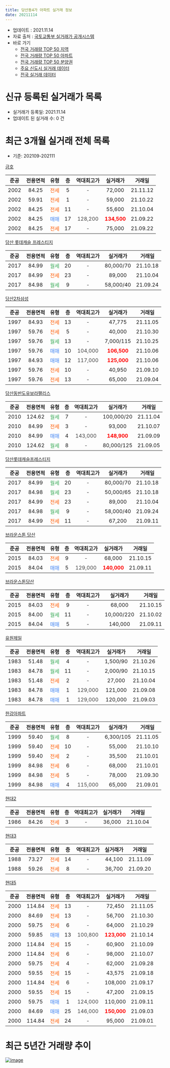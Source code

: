 ```yaml
---
title: 당산동4가 아파트 실거래 정보
date: 20211114
---
```


* 업데이트 : 2021.11.14
* 자료 출처 : [국토교통부 실거래가 공개시스템](http://rt.molit.go.kr)
* 바로 가기
    * [전국 거래량 TOP 50 지역](https://apt-info.github.io/apt-trade-info/tr)
    * [전국 거래량 TOP 50 아파트](https://apt-info.github.io/apt-trade-info/ta)
    * [전국 거래량 TOP 50 분양권](https://apt-info.github.io/apt-trade-info/tb)
    * [주요 신도시 실거래 데이터](https://apt-info.github.io/apt-trade-info/newtown)
    * [전국 실거래 데이터](https://apt-info.github.io/apt-trade-info/all)



<script async src="https://pagead2.googlesyndication.com/pagead/js/adsbygoogle.js"></script>
<!-- 기본광고 -->
<ins class="adsbygoogle"
     style="display:block"
     data-ad-client="ca-pub-1142216861245946"
     data-ad-slot="4805727019"
     data-ad-format="auto"
     data-full-width-responsive="true"></ins>
<script>
     (adsbygoogle = window.adsbygoogle || []).push({});
</script>


# 신규 등록된 실거래가 목록

* 실거래가 등록일: 2021.11.14
* 업데이트 된 실거래 수: 0 건




<script async src="https://pagead2.googlesyndication.com/pagead/js/adsbygoogle.js"></script>
<!-- 기본광고 -->
<ins class="adsbygoogle"
     style="display:block"
     data-ad-client="ca-pub-1142216861245946"
     data-ad-slot="4805727019"
     data-ad-format="auto"
     data-full-width-responsive="true"></ins>
<script>
     (adsbygoogle = window.adsbygoogle || []).push({});
</script>


# 최근 3개월 실거래 전체 목록
* 기준: 202109-202111


[금호](https://search.naver.com/search.naver?query=%EA%B8%88%ED%98%B8)

|준공|전용면적|유형|층|역대최고가|실거래가|거래일|
|:---:|:---:|:---:|:---:|:---:|:---:|:---:|
|2002|84.25|<span style="color:#FF5A00">전세</span>|5|<span style="color:#444444">-</span>|72,000|21.11.12|
|2002|59.91|<span style="color:#FF5A00">전세</span>|1|<span style="color:#444444">-</span>|59,000|21.10.22|
|2002|84.25|<span style="color:#FF5A00">전세</span>|11|<span style="color:#444444">-</span>|55,600|21.10.04|
|2002|84.25|<span style="color:#4285F3">매매</span>|17|<span style="color:#444444">128,200</span>|<b><span style="color:#FF0000">134,500</span></b>|21.09.22|
|2002|84.25|<span style="color:#FF5A00">전세</span>|17|<span style="color:#444444">-</span>|75,000|21.09.22|

[당산 롯데캐슬 프레스티지](https://search.naver.com/search.naver?query=%EB%8B%B9%EC%82%B0+%EB%A1%AF%EB%8D%B0%EC%BA%90%EC%8A%AC+%ED%94%84%EB%A0%88%EC%8A%A4%ED%8B%B0%EC%A7%80)

|준공|전용면적|유형|층|역대최고가|실거래가|거래일|
|:---:|:---:|:---:|:---:|:---:|:---:|:---:|
|2017|84.99|<span style="color:#34A853">월세</span>|20|<span style="color:#444444">-</span>|80,000/70|21.10.18|
|2017|84.99|<span style="color:#FF5A00">전세</span>|23|<span style="color:#444444">-</span>|89,000|21.10.04|
|2017|84.98|<span style="color:#34A853">월세</span>|9|<span style="color:#444444">-</span>|58,000/40|21.09.24|

[당산2차삼성](https://search.naver.com/search.naver?query=%EB%8B%B9%EC%82%B02%EC%B0%A8%EC%82%BC%EC%84%B1)

|준공|전용면적|유형|층|역대최고가|실거래가|거래일|
|:---:|:---:|:---:|:---:|:---:|:---:|:---:|
|1997|84.93|<span style="color:#FF5A00">전세</span>|13|<span style="color:#444444">-</span>|47,775|21.11.05|
|1997|59.76|<span style="color:#FF5A00">전세</span>|5|<span style="color:#444444">-</span>|40,000|21.10.30|
|1997|59.76|<span style="color:#34A853">월세</span>|13|<span style="color:#444444">-</span>|7,000/115|21.10.25|
|1997|59.76|<span style="color:#4285F3">매매</span>|10|<span style="color:#444444">104,000</span>|<b><span style="color:#FF0000">106,500</span></b>|21.10.06|
|1997|84.93|<span style="color:#4285F3">매매</span>|12|<span style="color:#444444">117,000</span>|<b><span style="color:#FF0000">125,000</span></b>|21.10.06|
|1997|59.76|<span style="color:#FF5A00">전세</span>|10|<span style="color:#444444">-</span>|40,950|21.09.10|
|1997|59.76|<span style="color:#FF5A00">전세</span>|13|<span style="color:#444444">-</span>|65,000|21.09.04|

[당산동반도유보라팰리스](https://search.naver.com/search.naver?query=%EB%8B%B9%EC%82%B0%EB%8F%99%EB%B0%98%EB%8F%84%EC%9C%A0%EB%B3%B4%EB%9D%BC%ED%8C%B0%EB%A6%AC%EC%8A%A4)

|준공|전용면적|유형|층|역대최고가|실거래가|거래일|
|:---:|:---:|:---:|:---:|:---:|:---:|:---:|
|2010|124.62|<span style="color:#34A853">월세</span>|7|<span style="color:#444444">-</span>|100,000/20|21.11.04|
|2010|84.99|<span style="color:#FF5A00">전세</span>|3|<span style="color:#444444">-</span>|93,000|21.10.07|
|2010|84.99|<span style="color:#4285F3">매매</span>|4|<span style="color:#444444">143,000</span>|<b><span style="color:#FF0000">148,900</span></b>|21.09.09|
|2010|124.62|<span style="color:#34A853">월세</span>|8|<span style="color:#444444">-</span>|80,000/125|21.09.05|

[당산롯데캐슬프레스티지](https://search.naver.com/search.naver?query=%EB%8B%B9%EC%82%B0%EB%A1%AF%EB%8D%B0%EC%BA%90%EC%8A%AC%ED%94%84%EB%A0%88%EC%8A%A4%ED%8B%B0%EC%A7%80)

|준공|전용면적|유형|층|역대최고가|실거래가|거래일|
|:---:|:---:|:---:|:---:|:---:|:---:|:---:|
|2017|84.99|<span style="color:#34A853">월세</span>|20|<span style="color:#444444">-</span>|80,000/70|21.10.18|
|2017|84.98|<span style="color:#34A853">월세</span>|23|<span style="color:#444444">-</span>|50,000/65|21.10.18|
|2017|84.99|<span style="color:#FF5A00">전세</span>|23|<span style="color:#444444">-</span>|89,000|21.10.04|
|2017|84.98|<span style="color:#34A853">월세</span>|9|<span style="color:#444444">-</span>|58,000/40|21.09.24|
|2017|84.99|<span style="color:#FF5A00">전세</span>|11|<span style="color:#444444">-</span>|67,200|21.09.11|

[브라운스톤 당산](https://search.naver.com/search.naver?query=%EB%B8%8C%EB%9D%BC%EC%9A%B4%EC%8A%A4%ED%86%A4+%EB%8B%B9%EC%82%B0)

|준공|전용면적|유형|층|역대최고가|실거래가|거래일|
|:---:|:---:|:---:|:---:|:---:|:---:|:---:|
|2015|84.03|<span style="color:#FF5A00">전세</span>|9|<span style="color:#444444">-</span>|68,000|21.10.15|
|2015|84.04|<span style="color:#4285F3">매매</span>|5|<span style="color:#444444">129,000</span>|<b><span style="color:#FF0000">140,000</span></b>|21.09.11|

[브라운스톤당산](https://search.naver.com/search.naver?query=%EB%B8%8C%EB%9D%BC%EC%9A%B4%EC%8A%A4%ED%86%A4%EB%8B%B9%EC%82%B0)

|준공|전용면적|유형|층|역대최고가|실거래가|거래일|
|:---:|:---:|:---:|:---:|:---:|:---:|:---:|
|2015|84.03|<span style="color:#FF5A00">전세</span>|9|<span style="color:#444444">-</span>|68,000|21.10.15|
|2015|84.00|<span style="color:#34A853">월세</span>|11|<span style="color:#444444">-</span>|10,000/220|21.10.02|
|2015|84.04|<span style="color:#4285F3">매매</span>|5|<span style="color:#444444">-</span>|140,000|21.09.11|

[유원제일](https://search.naver.com/search.naver?query=%EC%9C%A0%EC%9B%90%EC%A0%9C%EC%9D%BC)

|준공|전용면적|유형|층|역대최고가|실거래가|거래일|
|:---:|:---:|:---:|:---:|:---:|:---:|:---:|
|1983|51.48|<span style="color:#34A853">월세</span>|4|<span style="color:#444444">-</span>|1,500/90|21.10.26|
|1983|84.78|<span style="color:#34A853">월세</span>|11|<span style="color:#444444">-</span>|2,000/90|21.10.15|
|1983|51.48|<span style="color:#FF5A00">전세</span>|2|<span style="color:#444444">-</span>|27,000|21.10.04|
|1983|84.78|<span style="color:#4285F3">매매</span>|1|<span style="color:#444444">129,000</span>|121,000|21.09.08|
|1983|84.78|<span style="color:#4285F3">매매</span>|1|<span style="color:#444444">129,000</span>|120,000|21.09.03|

[한강아파트](https://search.naver.com/search.naver?query=%ED%95%9C%EA%B0%95%EC%95%84%ED%8C%8C%ED%8A%B8)

|준공|전용면적|유형|층|역대최고가|실거래가|거래일|
|:---:|:---:|:---:|:---:|:---:|:---:|:---:|
|1999|59.40|<span style="color:#34A853">월세</span>|8|<span style="color:#444444">-</span>|6,300/105|21.11.05|
|1999|59.40|<span style="color:#FF5A00">전세</span>|10|<span style="color:#444444">-</span>|55,000|21.10.10|
|1999|59.40|<span style="color:#FF5A00">전세</span>|2|<span style="color:#444444">-</span>|35,500|21.10.01|
|1999|84.98|<span style="color:#FF5A00">전세</span>|6|<span style="color:#444444">-</span>|68,000|21.10.01|
|1999|84.98|<span style="color:#FF5A00">전세</span>|5|<span style="color:#444444">-</span>|78,000|21.09.30|
|1999|84.98|<span style="color:#4285F3">매매</span>|4|<span style="color:#444444">115,000</span>|65,000|21.09.01|

[현대2](https://search.naver.com/search.naver?query=%ED%98%84%EB%8C%802)

|준공|전용면적|유형|층|역대최고가|실거래가|거래일|
|:---:|:---:|:---:|:---:|:---:|:---:|:---:|
|1986|84.26|<span style="color:#FF5A00">전세</span>|3|<span style="color:#444444">-</span>|36,000|21.10.04|


<script async src="https://pagead2.googlesyndication.com/pagead/js/adsbygoogle.js"></script>
<!-- 기본광고 -->
<ins class="adsbygoogle"
     style="display:block"
     data-ad-client="ca-pub-1142216861245946"
     data-ad-slot="4805727019"
     data-ad-format="auto"
     data-full-width-responsive="true"></ins>
<script>
     (adsbygoogle = window.adsbygoogle || []).push({});
</script>


[현대3](https://search.naver.com/search.naver?query=%ED%98%84%EB%8C%803)

|준공|전용면적|유형|층|역대최고가|실거래가|거래일|
|:---:|:---:|:---:|:---:|:---:|:---:|:---:|
|1988|73.27|<span style="color:#FF5A00">전세</span>|14|<span style="color:#444444">-</span>|44,100|21.11.09|
|1988|59.26|<span style="color:#FF5A00">전세</span>|8|<span style="color:#444444">-</span>|36,700|21.09.20|

[현대5](https://search.naver.com/search.naver?query=%ED%98%84%EB%8C%805)

|준공|전용면적|유형|층|역대최고가|실거래가|거래일|
|:---:|:---:|:---:|:---:|:---:|:---:|:---:|
|2000|114.84|<span style="color:#FF5A00">전세</span>|13|<span style="color:#444444">-</span>|72,450|21.11.05|
|2000|84.69|<span style="color:#FF5A00">전세</span>|13|<span style="color:#444444">-</span>|56,700|21.10.30|
|2000|59.75|<span style="color:#FF5A00">전세</span>|6|<span style="color:#444444">-</span>|64,000|21.10.29|
|2000|59.85|<span style="color:#4285F3">매매</span>|13|<span style="color:#444444">100,800</span>|<b><span style="color:#FF0000">123,000</span></b>|21.10.14|
|2000|114.84|<span style="color:#FF5A00">전세</span>|15|<span style="color:#444444">-</span>|60,900|21.10.09|
|2000|114.84|<span style="color:#FF5A00">전세</span>|6|<span style="color:#444444">-</span>|98,000|21.10.07|
|2000|59.75|<span style="color:#FF5A00">전세</span>|4|<span style="color:#444444">-</span>|62,000|21.09.28|
|2000|59.55|<span style="color:#FF5A00">전세</span>|15|<span style="color:#444444">-</span>|43,575|21.09.18|
|2000|114.84|<span style="color:#FF5A00">전세</span>|6|<span style="color:#444444">-</span>|108,000|21.09.17|
|2000|59.55|<span style="color:#FF5A00">전세</span>|15|<span style="color:#444444">-</span>|47,200|21.09.15|
|2000|59.75|<span style="color:#4285F3">매매</span>|1|<span style="color:#444444">124,000</span>|110,000|21.09.11|
|2000|84.69|<span style="color:#4285F3">매매</span>|25|<span style="color:#444444">146,000</span>|<b><span style="color:#FF0000">150,000</span></b>|21.09.03|
|2000|114.84|<span style="color:#FF5A00">전세</span>|24|<span style="color:#444444">-</span>|95,000|21.09.01|



<script async src="https://pagead2.googlesyndication.com/pagead/js/adsbygoogle.js"></script>
<!-- 기본광고 -->
<ins class="adsbygoogle"
     style="display:block"
     data-ad-client="ca-pub-1142216861245946"
     data-ad-slot="4805727019"
     data-ad-format="auto"
     data-full-width-responsive="true"></ins>
<script>
     (adsbygoogle = window.adsbygoogle || []).push({});
</script>


# 최근 5년간 거래량 추이


<div style="width:100%;">
    <canvas id="deal_progress" height="200"></canvas>
</div>

<script>
new Chart(document.getElementById("deal_progress"), {
    type: 'line',
    data: {
        labels: ['16.01','16.02','16.03','16.04','16.05','16.06','16.07','16.08','16.09','16.10','16.11','16.12','17.01','17.02','17.03','17.04','17.05','17.06','17.07','17.08','17.09','17.10','17.11','17.12','18.01','18.02','18.03','18.04','18.05','18.06','18.07','18.08','18.09','18.10','18.11','18.12','19.01','19.02','19.03','19.04','19.05','19.06','19.07','19.08','19.09','19.10','19.11','19.12','20.01','20.02','20.03','20.04','20.05','20.06','20.07','20.08','20.09','20.10','20.11','20.12','21.01','21.02','21.03','21.04','21.05','21.06','21.07','21.08','21.09','21.10','21.11'],
        datasets: [{
            label: '매매/분양권',
            data: [15,24,35,34,32,27,26,36,22,34,16,6,11,18,23,20,61,28,41,11,21,36,29,34,34,28,27,17,9,15,32,45,17,6,2,2,1,3,2,5,18,26,27,17,13,31,34,26,19,23,7,7,13,46,30,17,9,9,17,23,13,6,10,6,10,12,10,13,9,3,0],
            borderColor: "rgba(66, 133, 243, 1)",
            backgroundColor: "rgba(66, 133, 243, 0.05)",
            borderWidth: 1,
            pointRadius: 0,
            fill: false,
            lineTension: 0
        },{
            label: '전/월세',
            data: [42,52,25,40,28,29,28,19,19,45,35,36,40,34,34,23,38,22,28,27,26,24,17,26,27,23,33,23,22,31,31,29,33,29,23,28,30,33,33,21,25,26,41,22,34,34,23,30,23,28,25,41,37,29,34,21,21,23,24,14,17,22,20,23,19,26,27,26,14,24,6],
            borderColor: "rgba(255, 90, 0, 1)",
            backgroundColor: "rgba(255, 90, 0, 0.05)",
            borderWidth: 1,
            pointRadius: 0,
            fill: false,
            lineTension: 0
        },{
            label: '합계',
            data: [57,76,60,74,60,56,54,55,41,79,51,42,51,52,57,43,99,50,69,38,47,60,46,60,61,51,60,40,31,46,63,74,50,35,25,30,31,36,35,26,43,52,68,39,47,65,57,56,42,51,32,48,50,75,64,38,30,32,41,37,30,28,30,29,29,38,37,39,23,27,6],
            borderColor: "rgba(0, 0, 0, 1)",
            backgroundColor: "rgba(0, 0, 0, 0.03)",
            borderWidth: 0.1,
            pointRadius: 0,
            fill: true,
            lineTension: 0
        }
        ]
    },
    options: {
        responsive: true,
        title: {
            display: false
        },
        tooltips: {
            mode: 'index',
            intersect: false
        },
        hover: {
            mode: 'nearest',
            intersect: true
        },
        scales: {
            xAxes: [{
                display: true,
                scaleLabel: {
                    display: true,
                    labelString: '년/월'
                }
            }],
            yAxes: [{
                display: true,
                ticks: {
                    suggestedMin: 0,
                },
                scaleLabel: {
                    display: true,
                    labelString: '실거래 수'
                }
            }]
        }
    }
});

</script>


[![image](https://apt-info.github.io/images/2020-01-03-apt-trade-info/1024x500.png)](https://play.google.com/store/apps/details?id=com.aptinfo.apttradeinfo)

